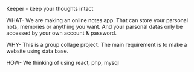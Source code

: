 Keeper - keep your thoughts intact

WHAT-
    We are making an online notes app. That can store your parsonal nots, memories or anything you want.
    And your parsonal datas only be accessed by your own account & password.

WHY-
    This is a group collage project. The main requirement is to make a website using data base.
    
HOW-
    We thinking of using react, php, mysql